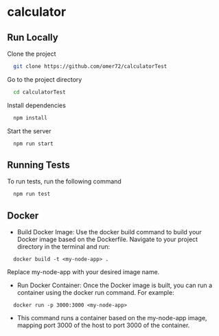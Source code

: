 # calculator

## Run Locally

Clone the project

```bash
  git clone https://github.com/omer72/calculatorTest
```

Go to the project directory

```bash
  cd calculatorTest
```

Install dependencies

```bash
  npm install
```

Start the server

```bash
  npm run start
```

## Running Tests

To run tests, run the following command

```bash
  npm run test
```

## Docker 

* Build Docker Image: Use the docker build command to build your Docker image based on the Dockerfile. Navigate to your project directory in the terminal and run:

```
  docker build -t <my-node-app> .
```

Replace my-node-app with your desired image name.

* Run Docker Container: Once the Docker image is built, you can run a container using the docker run command. For example:

```
  docker run -p 3000:3000 <my-node-app>
```

* This command runs a container based on the my-node-app image, mapping port 3000 of the host to port 3000 of the container.